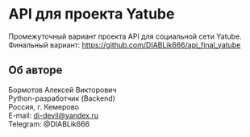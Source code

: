 # API для проекта Yatube

Промежуточный вариант проекта API для социальной сети Yatube.  
Финальный вариант: https://github.com/DIABLik666/api_final_yatube

## Об авторе

Бормотов Алексей Викторович  
Python-разработчик (Backend)  
Россия, г. Кемерово  
E-mail: di-devil@yandex.ru  
Telegram: @DIABLik666
